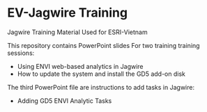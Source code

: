 # EV-Jagwire Training
Jagwire Training Material Used for ESRI-Vietnam

This repository contains PowerPoint slides For two training training sessions:
- Using ENVI web-based analytics in Jagwire
- How to update the system and install the GD5 add-on disk

The third PowerPoint file are instructions to add tasks in Jagwire:
- Adding GD5 ENVI Analytic Tasks
